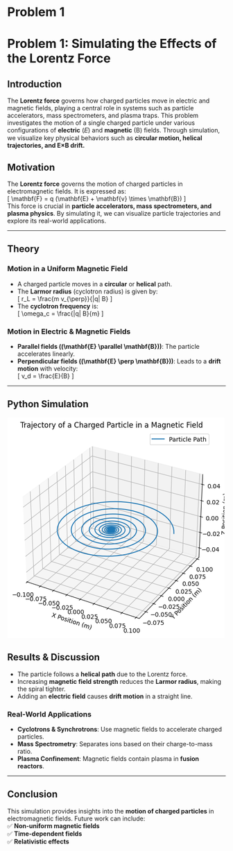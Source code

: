 # Problem 1
# **Problem 1: Simulating the Effects of the Lorentz Force**  


## **Introduction**
The **Lorentz force** governs how charged particles move in electric and magnetic fields, playing a central role in systems such as particle accelerators, mass spectrometers, and plasma traps.
This problem investigates the motion of a single charged particle under various configurations of **electric** (𝐸) and **magnetic** (B) fields.
Through simulation, we visualize key physical behaviors such as **circular motion, helical trajectories, and E×B drift.**

## **Motivation**  
The **Lorentz force** governs the motion of charged particles in electromagnetic fields. It is expressed as:  
\[
\mathbf{F} = q (\mathbf{E} + \mathbf{v} \times \mathbf{B})
\]  
This force is crucial in **particle accelerators, mass spectrometers, and plasma physics**. By simulating it, we can visualize particle trajectories and explore its real-world applications.  

---

## **Theory**  

### **Motion in a Uniform Magnetic Field**  
- A charged particle moves in a **circular** or **helical** path.  
- The **Larmor radius** (cyclotron radius) is given by:  
  \[
  r_L = \frac{m v_{\perp}}{|q| B}
  \]  
- The **cyclotron frequency** is:  
  \[
  \omega_c = \frac{|q| B}{m}
  \]  

### **Motion in Electric & Magnetic Fields**  
- **Parallel fields (\(\mathbf{E} \parallel \mathbf{B}\))**: The particle accelerates linearly.  
- **Perpendicular fields (\(\mathbf{E} \perp \mathbf{B}\))**: Leads to a **drift motion** with velocity:  
  \[
  v_d = \frac{E}{B}
  \]  

---

## **Python Simulation**  
![alt text](image-1.png)

## **Results & Discussion**  
- The particle follows a **helical path** due to the Lorentz force.  
- Increasing **magnetic field strength** reduces the **Larmor radius**, making the spiral tighter.  
- Adding an **electric field** causes **drift motion** in a straight line.  

### **Real-World Applications**  
- **Cyclotrons & Synchrotrons**: Use magnetic fields to accelerate charged particles.  
- **Mass Spectrometry**: Separates ions based on their charge-to-mass ratio.  
- **Plasma Confinement**: Magnetic fields contain plasma in **fusion reactors**.  

---

## **Conclusion**  
This simulation provides insights into the **motion of charged particles** in electromagnetic fields. Future work can include:  
✅ **Non-uniform magnetic fields**  
✅ **Time-dependent fields**  
✅ **Relativistic effects**
